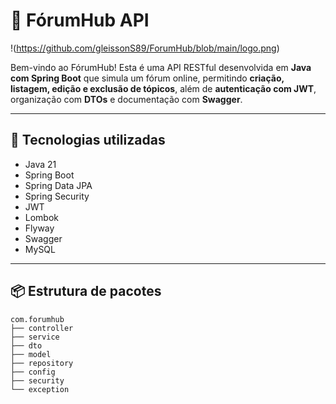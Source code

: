 # 🧠 FórumHub API

!(https://github.com/gleissonS89/ForumHub/blob/main/logo.png)

Bem-vindo ao FórumHub! Esta é uma API RESTful desenvolvida em **Java com Spring Boot** que simula um fórum online, 
permitindo **criação, listagem, edição e exclusão de tópicos**, além de **autenticação com JWT**, organização com **DTOs** e documentação com **Swagger**.

---

## 🚀 Tecnologias utilizadas

- Java 21
- Spring Boot
- Spring Data JPA
- Spring Security
- JWT
- Lombok
- Flyway
- Swagger
- MySQL

---

## 📦 Estrutura de pacotes

```text
com.forumhub
├── controller
├── service
├── dto
├── model
├── repository
├── config
├── security
└── exception
